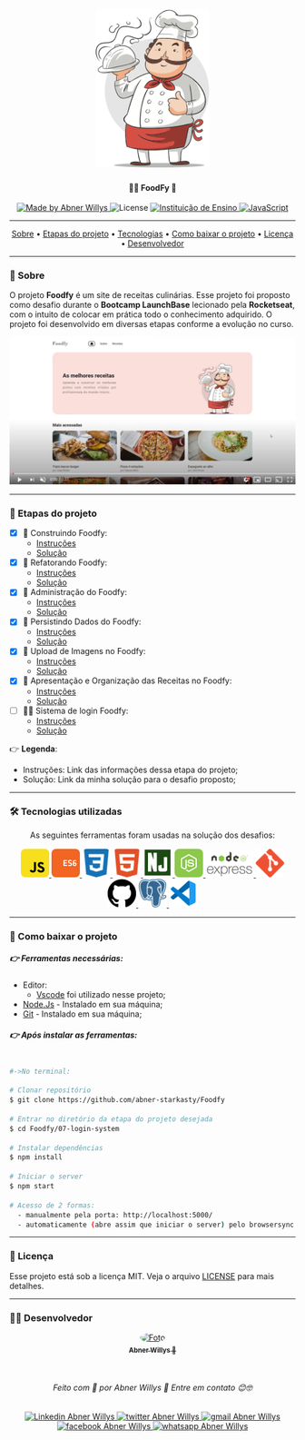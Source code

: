 <h1 align="center">
  <img 
    src="/readme-assets/chef.png"
    width="200px"
    alt="Logo do LaunchBase">
</h1>

<h4 align="center">
  🍕🍗  FoodFy 🚀
</h4>

<p align="center">
  <a href="https://www.linkedin.com/in/abnerwillys/">
    <img 
      alt="Made by Abner Willys" 
      src="https://img.shields.io/badge/MADE%20BY-Abner%20Willys-%230077b5?style=flat-square&logo=linkedin">
  </a>

  <img alt="License" src="https://img.shields.io/badge/license-MIT-%20brightgreen?style=flat-square&logo=">

  <a href="https://rocketseat.com.br/">
    <img 
      alt="Instituição de Ensino" 
      src="https://img.shields.io/badge/-Rocketseat-%237159c1?style=flat-square&logo=apache-rocketMQ&logoColor=White">
  </a>

  <a href="https://www.javascript.com/">
    <img 
      alt="JavaScript" 
      src="https://img.shields.io/badge/STACK-JavaScript-%23F7DF1E?style=flat-square&logo=JAVASCRIPT">
  </a>
</p>

---

<p align="center">
  <a href="#-sobre">Sobre</a> •
  <a href="#-etapas-do-projeto">Etapas do projeto</a> • 
  <a href="#-tecnologias-utilizadas">Tecnologias</a> • 
  <a href="#-como-baixar-o-projeto">Como baixar o projeto</a> • 
  <a href="#-licença">Licença</a> • 
  <a href="#-desenvolvedor">Desenvolvedor</a>
</p>

---
### 🔖 Sobre

O projeto **Foodfy** é um site de receitas culinárias. Esse projeto foi proposto como desafio durante o **Bootcamp LaunchBase** lecionado pela **Rocketseat**, com o intuito de colocar em prática todo o conhecimento adquirido. O projeto foi desenvolvido em diversas etapas conforme a evolução no curso.

<p align="center">
    <a href="https://www.youtube.com/watch?v=7Tl0F6VSKjQ">
        <img src="/readme-assets/video-image.png" width="600px">
    </a>
</p>

---
### 📝 Etapas do projeto

 - [x] 💯 Construindo Foodfy:
    - [Instruções](https://github.com/abner-starkasty/bootcamp-launchbase-desafios-02/blob/master/desafios/02-foodfy.md)
    - [Solução](https://github.com/abner-starkasty/Project-Foodfy/tree/master/01-building)
 - [x] 💯 Refatorando Foodfy:
    - [Instruções](https://github.com/abner-starkasty/bootcamp-launchbase-desafios-03/blob/master/desafios/03-refatorando-foodfy.md)
    - [Solução](https://github.com/abner-starkasty/Project-Foodfy/tree/master/02-refactoring)
 - [x] 💯 Administração do Foodfy:
    - [Instruções](https://github.com/abner-starkasty/bootcamp-launchbase-desafios-04/blob/master/desafios/04-admin-foodfy.md)
    - [Solução](https://github.com/abner-starkasty/Project-Foodfy/tree/master/03-admin)
 - [x] 💯 Persistindo Dados do Foodfy:
    - [Instruções](https://github.com/abner-starkasty/bootcamp-launchbase-desafios-05/blob/master/desafios/05-persistindo-dados-foodfy.md)
    - [Solução](https://github.com/abner-starkasty/Project-Foodfy/tree/master/04-persisting-data)
 - [x] 💯 Upload de Imagens no Foodfy:
    - [Instruções](https://github.com/abner-starkasty/bootcamp-launchbase-desafios-07/blob/master/desafios/07-foodfy-envio-imagens.md)
    - [Solução](https://github.com/abner-starkasty/Project-Foodfy/tree/master/05-upload-images)
 - [x] 💯 Apresentação e Organização das Receitas no Foodfy:
    - [Instruções](https://github.com/abner-starkasty/bootcamp-launchbase-desafios-08)
    - [Solução](https://github.com/abner-starkasty/Project-Foodfy/tree/master/06-presentation-organization-of-recipes)
 - [ ] 👨‍💻 Sistema de login Foodfy:
    - [Instruções](https://github.com/abner-starkasty/bootcamp-launchbase-desafios-10/blob/master/desafios/10-sistema-login-foodfy.md)
    - [Solução](https://github.com/abner-starkasty/Project-Foodfy/tree/master/07-login-system)

👉 **Legenda**:

- Instruções: Link das informações dessa etapa do projeto;
- Solução: Link da minha solução para o desafio proposto;

---
### 🛠 Tecnologias utilizadas

<p align="center">
As seguintes ferramentas foram usadas na solução dos desafios:

<p align="center">
    <a href="https://www.javascript.com/">
        <img 
            src="/readme-assets/icon-javascript.svg" 
            alt="logo JavaScript"
            width="50px"
            style="border-radius: 8px;">
    </a>
    <a href="http://www.ecma-international.org/ecma-262/6.0/">
        <img 
            src="/readme-assets/icon-ecmascript6.svg" 
            alt="logo ECS6"
            width="50px"
            style="border-radius: 8px;">
    </a>
    <a href="https://developer.mozilla.org/en-US/docs/Web/CSS">
        <img 
            src="/readme-assets/icon-css3.svg" 
            alt="logo CSS3"
            width="50px"
            style="border-radius: 8px;">
    </a>
    <a href="https://developer.mozilla.org/en-US/docs/Web/HTML">
        <img 
            src="/readme-assets/icon-html5.svg" 
            alt="logo HTML5"
            width="50px"
            style="border-radius: 8px;">
    </a>
    <a href="https://mozilla.github.io/nunjucks/">
        <img 
            src="/readme-assets/icon-nunjucks.svg" 
            alt="logo HTML5"
            width="52px"
            style="border-radius: 8px;">
    </a>
    <a href="https://nodejs.org/en/">
        <img 
            src="/readme-assets/icon-nodejs.svg" 
            alt="logo Node.js"
            width="50px"
            style="border-radius: 8px;">
    </a>
    <a href="https://expressjs.com/">
        <img 
            src="/readme-assets/icon-express2.png" 
            alt="logo framework express"
            width="85px">
    </a>
    <a href="https://git-scm.com/">
        <img 
            src="/readme-assets/icon-git.svg" 
            alt="logo git"
            width="50px">
    </a>
    <a href="https://github.com/">
        <img 
            src="/readme-assets/icon-gitHub2.svg" 
            alt="logo git"
            width="50px">
    </a>
    <a href="https://www.postgresql.org/">
        <img 
            src="/readme-assets/icon-postgresql.svg" 
            alt="logo postgreSQL"
            width="50px">
    </a>
    <a href="https://code.visualstudio.com/">
        <img 
            src="/readme-assets/icon-vscode.svg" 
            alt="logo vsCode"
            width="50px">
    </a>
</p>


---
### 📎 Como baixar o projeto

##### 👉 Ferramentas necessárias:
- Editor:
    - [Vscode](https://code.visualstudio.com/) foi utilizado nesse projeto; 
- [Node.Js](https://nodejs.org/en/) - Instalado em sua máquina;
- [Git](https://git-scm.com/downloads) - Instalado em sua máquina;

##### 👉 Após instalar as ferramentas:

```bash

#->No terminal:

# Clonar repositório
$ git clone https://github.com/abner-starkasty/Foodfy

# Entrar no diretório da etapa do projeto desejada
$ cd Foodfy/07-login-system

# Instalar dependências
$ npm install

# Iniciar o server
$ npm start

# Acesso de 2 formas:
  - manualmente pela porta: http://localhost:5000/
  - automaticamente (abre assim que iniciar o server) pelo browsersync: http://localhost:3000/

```


---
### 📜 Licença

Esse projeto está sob a licença MIT. Veja o arquivo [LICENSE](LICENSE) para mais detalhes.

---

### 👨‍💻 Desenvolvedor

<p align="center">
    <a href="https://blog.rocketseat.com.br/author/thiago/">
        <img 
            style="border-radius: 50%;" 
            src="https://avatars0.githubusercontent.com/u/59853942?s=460&u=000274e39c7029e3c065fd9a6913c850907d4691&v=4" 
            width="120px;" 
            alt="Foto">
        <br/>
        <sub><b>Abner Willys  🚀</b></sub>
    </a>
</p>
</br>
<h6 align="center">
    Feito com 💜 por Abner Willys 🙌 Entre em contato 😊🤓
</h6>

<p align="center">
    <a href="https://www.linkedin.com/in/abnerwillys/">
        <img 
            alt="Linkedin Abner Willys" 
            src="https://img.shields.io/badge/-Abner%20Willys-%230077b5?style=flat-square&logo=linkedin">
    </a>
    <a href="https://twitter.com/AbnerStarkasty">
        <img 
            alt="twitter Abner Willys" 
            src="https://img.shields.io/badge/-@abnerStarkasty-%231ca0f1?style=flat-square&logo=twitter&logoColor=white">
    </a>
    <a href="mailto:tgmarinho@gmail.com">
        <img 
            alt="gmail Abner Willys" 
            src="https://img.shields.io/badge/Gmail-%23c14438?style=flat-square&logo=gmail&logoColor=white">
    </a>
    <a href="https://www.facebook.com/abnerwillys">
        <img 
            alt="facebook Abner Willys" 
            src="https://img.shields.io/badge/-Abner%20Willys-%234267b2?style=flat-square&logo=facebook&logoColor=white">
    </a>
    <a href="https://bit.ly/3eC6MX5">
        <img 
            alt="whatsapp Abner Willys" 
            src="https://img.shields.io/badge/-Abner%20Willys-%2325D366?style=flat-square&logo=whatsapp&logoColor=white">
    </a>
</p>